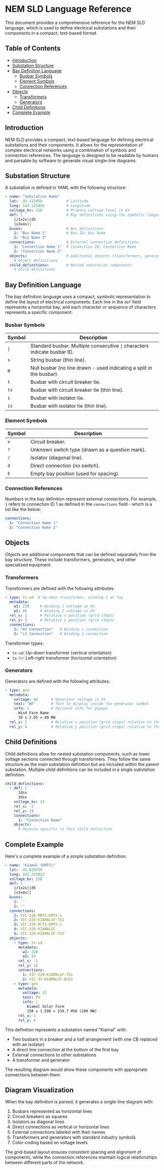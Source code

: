 # NEM SLD Language Reference

This document provides a comprehensive reference for the NEM SLD language, which is used to define electrical substations and their components in a compact, text-based format.

## Table of Contents

- [Introduction](#introduction)
- [Substation Structure](#substation-structure)
- [Bay Definition Language](#bay-definition-language)
  - [Busbar Symbols](#busbar-symbols)
  - [Element Symbols](#element-symbols)
  - [Connection References](#connection-references)
- [Objects](#objects)
  - [Transformers](#transformers)
  - [Generators](#generators)
- [Child Definitions](#child-definitions)
- [Complete Example](#complete-example)

## Introduction

NEM SLD provides a compact, text-based language for defining electrical substations and their components. It allows for the representation of complex electrical networks using a combination of symbols and connection references. The language is designed to be readable by humans and parsable by software to generate visual single-line diagrams.

## Substation Structure

A substation is defined in YAML with the following structure:

```yaml
- name: "Substation Name"
  lat: -35.123456           # Latitude
  long: 142.123456          # Longitude
  voltage_kv: 220           # Primary voltage level in kV
  def: |                    # Bay definitions using the symbolic language
    |/1x2x||d5
    |x3x4x||
  buses:                    # Bus definitions
    1: "Bus Name 1"         # Bus ID: Bus Name
    2: "Bus Name 2"
  connections:              # External connection definitions
    1: "Connection Name 1"  # Connection ID: Connection Name
    2: "Connection Name 2"
  objects:                  # Additional objects (transformers, generators, etc.)
    # Object definitions
  child_definitions:        # Nested substation components
    # Child definitions
```

## Bay Definition Language

The bay definition language uses a compact, symbolic representation to define the layout of electrical components. Each line in the `def` field represents a horizontal bay, and each character or sequence of characters represents a specific component.

### Busbar Symbols

| Symbol | Description |
|--------|-------------|
| `\|`   | Standard busbar. Multiple consecutive `\|` characters indicate busbar ID. |
| `s`    | String busbar (thin line). |
| `N`    | Null busbar (no line drawn - used indicating a split in the busbar). |
| `t`    | Busbar with circuit breaker tie. |
| `ts`   | Busbar with circuit breaker tie (thin line). |
| `i`    | Busbar with isolator tie. |
| `is`   | Busbar with isolator tie (thin line). |

### Element Symbols

| Symbol | Description |
|--------|-------------|
| `x`    | Circuit breaker. |
| `?`    | Unknown switch type (drawn as a question mark). |
| `/`    | Isolator (diagonal line). |
| `d`    | Direct connection (no switch). |
| `E`    | Empty bay position (used for spacing). |

### Connection References

Numbers in the bay definition represent external connections. For example, `1` refers to connection ID 1 as defined in the `connections` field - which is a list like the below:
```yaml
connections:
  1: "Connection Name 1"
  2: "Connection Name 2"
```

## Objects

Objects are additional components that can be defined separately from the bay structure. These include transformers, generators, and other specialized equipment.

### Transformers

Transformers are defined with the following attributes:

```yaml
- type: tx-ud  # Up-down transformer, winding 1 at top
  metadata:
    w1: 220     # Winding 1 voltage in kV
    w2: 66      # Winding 2 voltage in kV
  rel_x: 1      # Relative x position (grid steps)
  rel_y: 3      # Relative y position (grid steps)
  connections:
    1: "HV Connection"   # Winding 1 connection
    2: "LV Connection"   # Winding 2 connection
```

Transformer types:
- `tx-ud`: Up-down transformer (vertical orientation)
- `tx-lr`: Left-right transformer (horizontal orientation)

### Generators

Generators are defined with the following attributes:

```yaml
- type: gen
  metadata:
    voltage: 66      # Generator voltage in kV
    text: "WF"       # Text to display inside the generator symbol
    info: |          # Optional info for popups
      Wind Farm Name
      39 x 2.05 = 80 MW
  rel_x: 1           # Relative x position (grid steps) relative to the parent substation origin
  rel_y: 4           # Relative y position (grid steps) relative to the parent substation origin
```

## Child Definitions

Child definitions allow for nested substation components, such as lower voltage sections connected through transformers. They follow the same structure as the main substation definition but are included within the parent substation. Multiple child definitions can be included in a single substation definition.

```yaml
child_definitions:
  - def: |
      1dsx
      3dsx
    voltage_kv: 33
    rel_x: -2
    rel_y: 19
    connections:
      1: "Connection Name"
    objects:
      # Objects specific to this child definition
```

## Complete Example

Here's a complete example of a simple substation definition:

```yaml
- name: "Kiamal (KMTS)"
  lat: -35.029758
  long: 142.293822
  voltage_kv: 220
  def: |
    |/1x2x||d5
    |x3x4x||
  buses:
    1: ''
    2: ''
  connections:
    1: VIC-220-MRTS-KMTS-1
    2: VIC-220-KIAMALSF-TX1
    3: VIC-220-RCTS-KMTS-1
    4: VIC-220-KIAMALSC
    5: VIC-220-KIAMALSF-TX2
  objects:
    - type: tx-ud
      metadata:
        w1: 220
        w2: 33
      rel_x: -1
      rel_y: 12
      connections:
        1: VIC-220-KIAMALSF-TX1
        2: VIC-33-KIAMALSF-BUS1
    - type: gen
      metadata:
        voltage: 33
        text: PV
        info: |
          Kiamal Solar Farm
          150 x 1.598 = 239.7 MVA (200 MW)
      rel_x: 1
      rel_y: 4
```

This definition represents a substation named "Kiamal" with:
- Two busbars in a breaker and a half arrangement (with one CB replaced with an isolator)
- A direct line connection at the bottom of the first bay
- External connections to other substations
- A transformer and generator

The resulting diagram would show these components with appropriate connections between them.

## Diagram Visualization

When the bay definition is parsed, it generates a single-line diagram with:

1. Busbars represented as horizontal lines
2. Circuit breakers as squares
3. Isolators as diagonal lines
4. Direct connections as vertical or horizontal lines
5. External connections labeled with their names
6. Transformers and generators with standard industry symbols
7. Color-coding based on voltage levels

The grid-based layout ensures consistent spacing and alignment of components, while the connection references maintain logical relationships between different parts of the network.
